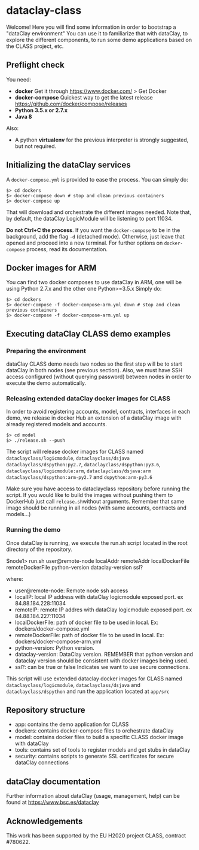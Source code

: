 # dataclay-class

Welcome! Here you will find some information in order to bootstrap a "dataClay environment"
You can use it to familiarize that with dataClay, to explore the different components, to run some demo 
applications based on the CLASS project, etc.

## Preflight check

You need:

  - **docker** Get it through https://www.docker.com/ > Get Docker
  - **docker-compose** Quickest way to get the latest release https://github.com/docker/compose/releases
  - **Python 3.5.x or 2.7.x**
  - **Java 8**

Also:
  - A python **virtualenv** for the previous interpreter is strongly suggested, but not required.
  
## Initializing the dataClay services

A `docker-compose.yml` is provided to ease the process. You can simply do:

    $> cd dockers
    $> docker-compose down # stop and clean previous containers
    $> docker-compose up

That will download and orchestrate the different images needed. Note that, 
by default, the dataClay LogicModule will be listening to port 11034.

**Do not Ctrl+C the process**. If you want the `docker-compose` to be in the
background, add the flag `-d` (detached mode). Otherwise, just leave that 
opened and proceed into a new terminal. For further options on `docker-compose`
process, read its documentation.

## Docker images for ARM 

You can find two docker composes to use dataClay in ARM, one will be using Python 2.7.x and the other one Python>=3.5.x
Simply do:

    $> cd dockers
    $> docker-compose -f docker-compose-arm.yml down # stop and clean previous containers
    $> docker-compose -f docker-compose-arm.yml up
    
## Executing dataClay CLASS demo examples

### Preparing the environment

dataClay CLASS demo needs two nodes so the first step will be to start dataClay 
in both nodes (see previous section).
Also, we must have SSH access configured (without querying password) between nodes in order
to execute the demo automatically. 

### Releasing extended dataClay docker images for CLASS

In order to avoid registering accounts, model, contracts, interfaces in each demo, we release in docker Hub 
an extension of a dataClay image with already registered models and accounts.

    $> cd model
    $> ./release.sh --push 
    
The script will release docker images for CLASS named `dataclayclass/logicmodule`, `dataclayclass/dsjava` `dataclayclass/dspython:py2.7`, `dataclayclass/dspython:py3.6`, `dataclayclass/logicmodule:arm`, `dataclayclass/dsjava:arm` `dataclayclass/dspython:arm-py2.7` and `dspython:arm-py3.6`

Make sure you have access to dataclayclass repository before running the script. If you would like to build
the images without pushing them to DockerHub just call `release.sh`without arguments. Remember that same 
image should be running in all nodes (with same accounts, contracts and models...)


### Running the demo

Once dataClay is running, we execute the run.sh script located in the root directory of the repository. 

  $node1> run.sh user@remote-node localAddr remoteAddr localDockerFile remoteDockerFile python-version dataclay-version ssl?

where: 
- user@remote-node: Remote node ssh access 
- localIP: local IP address with dataClay logicmodule exposed port. ex 84.88.184.228:11034
- remoteIP: remote IP addres with dataClay logicmodule exposed port. ex 84.88.184.227:11034
- localDockerFile: path of docker file to be used in local. Ex: dockers/docker-compose.yml
- remoteDockerFile: path of docker file to be used in local. Ex: dockers/docker-compose-arm.yml
- python-version: Python version.
- dataclay-version: DataClay version.
REMEMBER that python version and dataclay version should be consistent with docker images being used.
- ssl?: can be true or false Indicates we want to use secure connections.

This script will use extended dataclay docker images for CLASS named `dataclayclass/logicmodule`, `dataclayclass/dsjava` and `dataclayclass/dspython` and run the application located at `app/src`

## Repository structure

- app: contains the demo application for CLASS 
- dockers: contains docker-compose files to orchestrate dataClay 
- model: contains docker files to build a specific CLASS docker image with dataClay
- tools: contains set of tools to register models and get stubs in dataClay 
- security: contains scripts to generate SSL certificates for secure dataClay connections

## dataClay documentation 

Further information about dataClay (usage, management, help) can be found at https://www.bsc.es/dataclay

## Acknowledgements

This work has been supported by the EU H2020 project CLASS, contract #780622.
